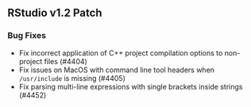 
## RStudio v1.2 Patch

### Bug Fixes

- Fix incorrect application of C++ project compilation options to non-project files (#4404)
- Fix issues on MacOS with command line tool headers when `/usr/include` is missing (#4405)
- Fix parsing multi-line expressions with single brackets inside strings (#4452)
